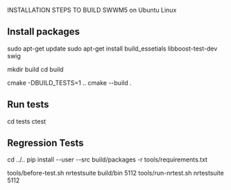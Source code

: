 INSTALLATION STEPS TO BUILD SWWM5 on Ubuntu Linux

## Install packages

sudo apt-get update
sudo apt-get install  build_essetials libboost-test-dev swig

mkdir build
cd build

cmake -DBUILD_TESTS=1 ..
cmake --build .

## Run tests

cd tests
ctest

## Regression Tests
cd ../..
pip install --user --src build/packages -r tools/requirements.txt

tools/before-test.sh nrtestsuite build/bin 5112
tools/run-nrtest.sh nrtestsuite 5112



